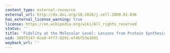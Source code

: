 ```yaml
---
content_type: external-resource
external_url: http://dx.doi.org/10.1016/j.cell.2009.01.036
has_external_license_warning: true
license: https://en.wikipedia.org/wiki/All_rights_reserved
status: ''
title: 'Fidelity at the Molecular Level: Lessons from Protein Synthesis'
uid: 30975147-6ce0-4ff7-9291-ef4bf53e1691
wayback_url: ''
---
```

